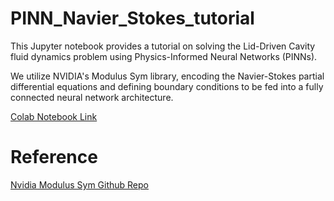 # PINN_Navier_Stokes_tutorial
This Jupyter notebook provides a tutorial on solving the Lid-Driven Cavity fluid dynamics problem using Physics-Informed Neural Networks (PINNs).

We utilize NVIDIA's Modulus Sym library, encoding the Navier-Stokes partial differential equations and defining boundary conditions to be fed into a fully connected neural network architecture.

[Colab Notebook Link](https://colab.research.google.com/drive/1L1vXLb4IybxA0gj7rIU_3a4YFTgHxpLu)

# Reference
[Nvidia Modulus Sym Github Repo](https://github.com/NVIDIA/modulus-sym)
